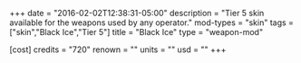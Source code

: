 +++
date = "2016-02-02T12:38:31-05:00"
description = "Tier 5 skin available for the weapons used by any operator."
mod-types = "skin"
tags = ["skin","Black Ice","Tier 5"]
title = "Black Ice"
type = "weapon-mod"

[cost]
  credits = "720"
  renown = ""
  units = ""
  usd = ""
+++
